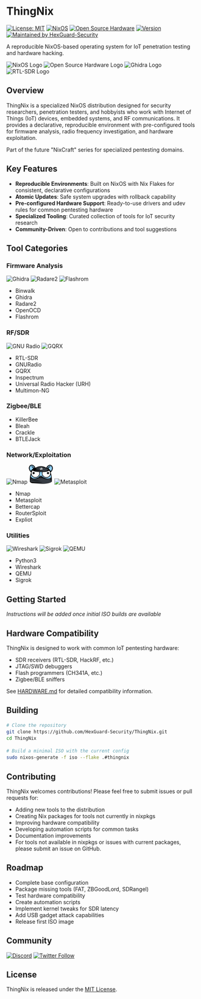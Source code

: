 # ThingNix

[![License: MIT](https://img.shields.io/badge/License-MIT-yellow.svg)](https://opensource.org/licenses/MIT)
[![NixOS](https://img.shields.io/badge/NixOS-25.05-blue.svg?logo=nixos&logoColor=white)](https://nixos.org)
[![Open Source Hardware](https://img.shields.io/badge/Hardware-Open%20Source-orange.svg?logo=open-source-initiative&logoColor=white)](https://www.oshwa.org)
[![Version](https://img.shields.io/badge/Version-0.1.0--alpha-brightgreen.svg)](https://github.com/HexGuard-Security/ThingNix/releases)
[![Maintained by HexGuard-Security](https://img.shields.io/badge/Maintained%20by-HexGuard--Security-red.svg)](https://github.com/HexGuard-Security)

A reproducible NixOS-based operating system for IoT penetration testing and hardware hacking.

<div align="left">
  <img src="https://nixos.org/logo/nixos-logo-only-hires.png" alt="NixOS Logo" height="100"/>
  <img src="https://upload.wikimedia.org/wikipedia/commons/f/fd/Open-source-hardware-logo.svg" alt="Open Source Hardware Logo" height="100"/>
  <img src="https://camo.githubusercontent.com/f4dde6518bf93a3a17b3b12c9c747d79c0e02984c1ce8f4fdcd0ccb339d02057/68747470733a2f2f7777772e6768696472612d7372652e6f72672f696d616765732f4748494452415f312e706e67" alt="Ghidra Logo" height="100"/>
  <img src="https://www.realtek.com/imgs/realtek_logo.png" alt="RTL-SDR Logo" height="100"/>
</div>

## Overview

ThingNix is a specialized NixOS distribution designed for security researchers, penetration testers, and hobbyists who work with Internet of Things (IoT) devices, embedded systems, and RF communications. It provides a declarative, reproducible environment with pre-configured tools for firmware analysis, radio frequency investigation, and hardware exploitation.

Part of the future "NixCraft" series for specialized pentesting domains.

## Key Features

- **Reproducible Environments**: Built on NixOS with Nix Flakes for consistent, declarative configurations
- **Atomic Updates**: Safe system upgrades with rollback capability
- **Pre-configured Hardware Support**: Ready-to-use drivers and udev rules for common pentesting hardware
- **Specialized Tooling**: Curated collection of tools for IoT security research
- **Community-Driven**: Open to contributions and tool suggestions

## Tool Categories

### Firmware Analysis
<div align="left">
  <img src="https://www.ghidra-sre.org/images/GHIDRA_1.png" alt="Ghidra" height="50"/>
  <img src="https://rada.re/n/r2logo.png" alt="Radare2" height="50"/>
  <img src="https://flashrom.org/_images/flashrom_logo.png" alt="Flashrom" height="50"/>
</div>

- Binwalk
- Ghidra
- Radare2
- OpenOCD
- Flashrom

### RF/SDR
<div align="left">
  <img src="https://www.gnuradio.org/gnuradio_logo_glyphs_as_paths.svg" alt="GNU Radio" height="50"/>
  <img src="https://raw.githubusercontent.com/gqrx-sdr/gqrx/refs/heads/master/new_logo/PNG/horizontal%20color.png" alt="GQRX" height="50"/>
</div>

- RTL-SDR
- GNURadio
- GQRX
- Inspectrum
- Universal Radio Hacker (URH)
- Multimon-NG

### Zigbee/BLE
- KillerBee
- Bleah
- Crackle
- BTLEJack

### Network/Exploitation
<div align="left">
  <img src="https://www.uvexplorer.com/wp-content/uploads/2023/07/nmap-logo-256x256-1-150x150.png" alt="Nmap" height="50"/>
  <img src="https://raw.githubusercontent.com/bettercap/media/master/logo.png" alt="Bettercap" height="50"/>
  <img src="https://upload.wikimedia.org/wikipedia/commons/3/38/Metasploit_logo_and_wordmark.png" alt="Metasploit" height="50"/>
</div>

- Nmap
- Metasploit
- Bettercap
- RouterSploit
- Expliot

### Utilities
<div align="left">
  <img src="https://upload.wikimedia.org/wikipedia/commons/d/df/Wireshark_icon.svg" alt="Wireshark" height="50"/>
  <img src="https://upload.wikimedia.org/wikipedia/commons/5/51/Sigrok_logo.svg" alt="Sigrok" height="50"/>
  <img src="https://gitlab.com/uploads/-/system/project/avatar/11167699/logo.png" alt="QEMU" height="50"/>
</div>

- Python3
- Wireshark
- QEMU
- Sigrok

## Getting Started

*Instructions will be added once initial ISO builds are available*

## Hardware Compatibility

ThingNix is designed to work with common IoT pentesting hardware:

- SDR receivers (RTL-SDR, HackRF, etc.)
- JTAG/SWD debuggers
- Flash programmers (CH341A, etc.)
- Zigbee/BLE sniffers

See [HARDWARE.md](HARDWARE.md) for detailed compatibility information.

## Building

```bash
# Clone the repository
git clone https://github.com/HexGuard-Security/ThingNix.git
cd ThingNix

# Build a minimal ISO with the current config
sudo nixos-generate -f iso --flake .#thingnix
```

## Contributing

ThingNix welcomes contributions! Please feel free to submit issues or pull requests for:

- Adding new tools to the distribution
- Creating Nix packages for tools not currently in nixpkgs
- Improving hardware compatibility
- Developing automation scripts for common tasks
- Documentation improvements
- For tools not available in nixpkgs or issues with current packages, please submit an issue on GitHub.

## Roadmap

- Complete base configuration
- Package missing tools (FAT, ZBGoodLord, SDRangel)
- Test hardware compatibility
- Create automation scripts
- Implement kernel tweaks for SDR latency
- Add USB gadget attack capabilities
- Release first ISO image

## Community

[![Discord](https://img.shields.io/discord/1234567890?color=7289da&label=Discord&logo=discord&logoColor=white)](https://discord.gg/thingnix)
[![Twitter Follow](https://img.shields.io/twitter/follow/HexGuardSec?style=social)](https://twitter.com/HexGuardSec)

## License

ThingNix is released under the [MIT License](LICENSE).
